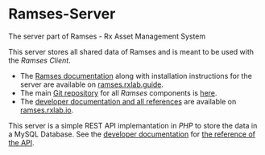 # Ramses-Server

The server part of Ramses - Rx Asset Management System

This server stores all shared data of Ramses and is meant to be used with the *Ramses Client*.

- The [Ramses documentation](http://ramses.rxlab.guide) along with installation instructions for the server are available on [ramses.rxlab.guide](http://ramses.rxlab.guide).
- The main [Git repository](https://github.com/RxLaboratory/Ramses) for all *Ramses* components is [here](https://github.com/RxLaboratory/Ramses).
- The [developer documentation and all references](http://ramses.rxlab.io) are available on [ramses.rxlab.io](http://ramses.rxlab.io).

This server is a simple REST API implemantation in *PHP* to store the data in a MySQL Database. See the [developer documentation](http://ramses.rxlab.io) for [the reference of the API](http://ramses.rxlab.guide/dev/server-reference/).
